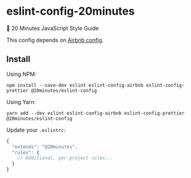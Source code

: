 # eslint-config-20minutes
:nail_care: 20 Minutes JavaScript Style Guide

This config depends on [Airbnb config](https://github.com/airbnb/javascript).

## Install

Using NPM:
```
npm install --save-dev eslint eslint-config-airbnb eslint-config-prettier @20minutes/eslint-config

```

Using Yarn:
```
yarn add --dev eslint eslint-config-airbnb eslint-config-prettier @20minutes/eslint-config
```

Update your `.eslintrc`:

```js
{
  "extends": "@20minutes",
  "rules": {
    // Additional, per-project rules...
  }
}
```
